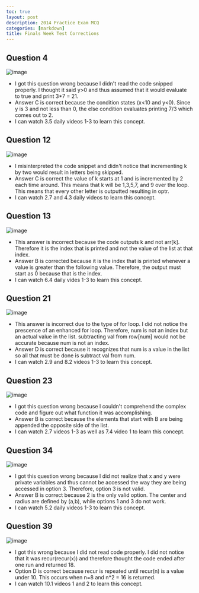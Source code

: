 ```yaml
---
toc: true
layout: post
description: 2014 Practice Exam MCQ
categories: [markdown]
title: Finals Week Test Corrections
---
```


## Question 4
![image](https://user-images.githubusercontent.com/70538669/200734360-79b6e790-4236-443b-a807-624e41a7ae3a.png)

- I got this question wrong because I didn't read the code snipped properly. I thought it said y>0 and thus assumed that it would evaluate to true and print 3*7 = 21. 
- Answer C is correct because the condition states (x<10 and y<0). Since y is 3 and not less than 0, the else condition evaluates printing 7/3 which comes out to 2. 
- I can watch 3.5 daily videos 1-3 to learn this concept.

## Question 12
![image](https://user-images.githubusercontent.com/70538669/200734395-4d53a03b-fad7-4cbc-afa5-4ca443745401.png)

- I misinterpreted the code snippet and didn't notice that incrementing k by two would result in letters being skipped. 
- Answer C is correct the value of k starts at 1 and is incremented by 2 each time around. This means that k will be 1,3,5,7, and 9 over the loop. This means that every other letter is outputted resulting in optr. 
- I can watch 2.7 and 4.3 daily videos to learn this concept.

## Question 13
![image](https://user-images.githubusercontent.com/70538669/200734426-f57b9947-8087-48bd-a606-e6ed2de3c147.png)

- This answer is incorrect because the code outputs k and not arr[k]. Therefore it is the index that is printed and not the value of the list at that index. 
- Answer B is corrected because it is the index that is printed whenever a value is greater than the following value. Therefore, the output must start as 0 because that is the index. 
- I can watch 6.4 daily vides 1-3 to learn this concept. 

## Question 21
![image](https://user-images.githubusercontent.com/70538669/200734465-12351ab2-0fd8-409e-b061-8da0398ace1d.png)

- This answer is incorrect due to the type of for loop. I did not notice the prescence of an enhanced for loop. Therefore, num is not an index but an actual value in the list. subtracting val from row[num] would not be accurate because num is not an index. 
- Answer D is correct because it recognizes that num is a value in the list so all that must be done is subtract val from num. 
- I can watch 2.9 and 8.2 videos 1-3 to learn this concept. 

## Question 23
![image](https://user-images.githubusercontent.com/70538669/200734504-a3f6a8fa-3640-4395-b66c-17d0defb6f44.png)

- I got this question wrong because I couldn't comprehend the complex code and figure out what function it was accomplishing. 
- Answer B is correct because the elements that start with B are being appended the opposite side of the list. 
- I can watch 2.7 videos 1-3 as well as 7.4 video 1 to learn this concept. 

## Question 34
![image](https://user-images.githubusercontent.com/70538669/200734555-2d785b4d-98da-4ec4-ad50-658bc92cc674.png)

- I got this question wrong because I did not realize that x and y were private variables and thus cannot be accessed the way they are being accessed in option 3. Therefore, option 3 is not valid. 
- Answer B is correct because 2 is the only valid option. The center and radius are defined by (a,b), while options 1 and 3 do not work. 
- I can watch 5.2 daily videos 1-3 to learn this concept. 

## Question 39
![image](https://user-images.githubusercontent.com/70538669/200734585-eb8a802a-f5fc-48d1-a2f9-08e5e4a78601.png)

- I got this wrong because I did not read code properly. I did not notice that it was recur(recur(x)) and therefore thought the code ended after one run and returned 18. 
- Option D is correct because recur is repeated until recur(n) is a value under 10. This occurs when n=8 and n*2 = 16 is returned. 
- I can watch 10.1 videos 1 and 2 to learn this concept. 

